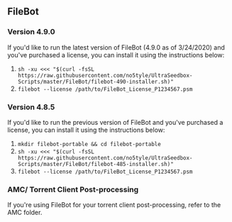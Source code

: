 ## FileBot

### Version 4.9.0
If you'd like to run the latest version of FileBot (4.9.0 as of 3/24/2020) and you've purchased a license, you can install it using the instructions below:

1. `sh -xu <<< "$(curl -fsSL https://raw.githubusercontent.com/no5tyle/UltraSeedbox-Scripts/master/FileBot/filebot-490-installer.sh)"`
3. `filebot --license /path/to/FileBot_License_P1234567.psm`

### Version 4.8.5
If you'd like to run the previous version of FileBot and you've purchased a license, you can install it using the instructions below:

1. `mkdir filebot-portable && cd filebot-portable`
2. `sh -xu <<< "$(curl -fsSL https://raw.githubusercontent.com/no5tyle/UltraSeedbox-Scripts/master/FileBot/filebot-485-installer.sh)"`
3. `filebot --license /path/to/FileBot_License_P1234567.psm`

### AMC/ Torrent Client Post-processing

If you're using FileBot for your torrent client post-processing, refer to the AMC folder.
